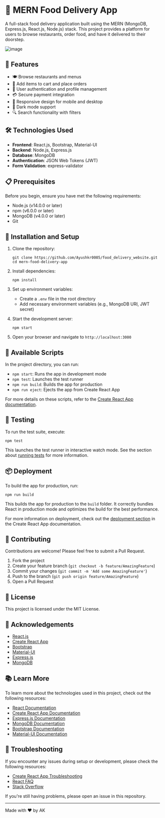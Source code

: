 # 🍔 MERN Food Delivery App

A full-stack food delivery application built using the MERN (MongoDB, Express.js, React.js, Node.js) stack. This project provides a platform for users to browse restaurants, order food, and have it delivered to their doorstep.

![image](https://github.com/user-attachments/assets/3ff6da69-756e-46b4-b3a0-dda8e10929c5)


## 🚀 Features

- 🍽️ Browse restaurants and menus
- 🛒 Add items to cart and place orders
- 👤 User authentication and profile management
- 💳 Secure payment integration
- 📱 Responsive design for mobile and desktop
- 🌙 Dark mode support
- 🔍 Search functionality with filters

## 🛠️ Technologies Used

- **Frontend**: React.js, Bootstrap, Material-UI
- **Backend**: Node.js, Express.js
- **Database**: MongoDB
- **Authentication**: JSON Web Tokens (JWT)
- **Form Validation**: express-validator

## 📋 Prerequisites

Before you begin, ensure you have met the following requirements:

- Node.js (v14.0.0 or later)
- npm (v6.0.0 or later)
- MongoDB (v4.0.0 or later)
- Git

## 🔧 Installation and Setup

1. Clone the repository:
   ```
   git clone https://github.com/Ayushkr0005/food_delivery_website.git
   cd mern-food-delivery-app
   ```

2. Install dependencies:
   ```
   npm install
   ```

3. Set up environment variables:
   - Create a `.env` file in the root directory
   - Add necessary environment variables (e.g., MongoDB URI, JWT secret)

4. Start the development server:
   ```
   npm start
   ```

5. Open your browser and navigate to `http://localhost:3000`


## 📜 Available Scripts

In the project directory, you can run:

- `npm start`: Runs the app in development mode
- `npm test`: Launches the test runner
- `npm run build`: Builds the app for production
- `npm run eject`: Ejects the app from Create React App

For more details on these scripts, refer to the [Create React App documentation](https://facebook.github.io/create-react-app/docs/getting-started).

## 🧪 Testing

To run the test suite, execute:

```
npm test
```

This launches the test runner in interactive watch mode. See the section about [running tests](https://facebook.github.io/create-react-app/docs/running-tests) for more information.

## 📦 Deployment

To build the app for production, run:

```
npm run build
```

This builds the app for production to the `build` folder. It correctly bundles React in production mode and optimizes the build for the best performance.

For more information on deployment, check out the [deployment section](https://facebook.github.io/create-react-app/docs/deployment) in the Create React App documentation.

## 🤝 Contributing

Contributions are welcome! Please feel free to submit a Pull Request.

1. Fork the project
2. Create your feature branch (`git checkout -b feature/AmazingFeature`)
3. Commit your changes (`git commit -m 'Add some AmazingFeature'`)
4. Push to the branch (`git push origin feature/AmazingFeature`)
5. Open a Pull Request

## 📄 License

This project is licensed under the MIT License.

## 🙏 Acknowledgements

- [React.js](https://reactjs.org/)
- [Create React App](https://github.com/facebook/create-react-app)
- [Bootstrap](https://getbootstrap.com/)
- [Material-UI](https://material-ui.com/)
- [Express.js](https://expressjs.com/)
- [MongoDB](https://www.mongodb.com/)

## 📚 Learn More

To learn more about the technologies used in this project, check out the following resources:

- [React Documentation](https://reactjs.org/)
- [Create React App Documentation](https://facebook.github.io/create-react-app/docs/getting-started)
- [Express.js Documentation](https://expressjs.com/)
- [MongoDB Documentation](https://docs.mongodb.com/)
- [Bootstrap Documentation](https://getbootstrap.com/docs/)
- [Material-UI Documentation](https://material-ui.com/)

## 🐛 Troubleshooting

If you encounter any issues during setup or development, please check the following resources:

- [Create React App Troubleshooting](https://facebook.github.io/create-react-app/docs/troubleshooting)
- [React FAQ](https://reactjs.org/docs/faq-structure.html)
- [Stack Overflow](https://stackoverflow.com/questions/tagged/reactjs)

If you're still having problems, please open an issue in this repository.

---

Made with ❤️ by AK
```
